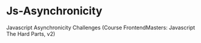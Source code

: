 # Js-Asynchronicity
Javascript Asynchronicity Challenges (Course FrontendMasters: Javascript  The Hard Parts, v2)
